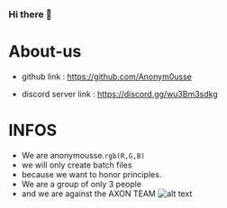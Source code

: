 ### Hi there 👋

# About-us

- github link : https://github.com/Anonym0usse

- discord server link : https://discord.gg/wu3Bm3sdkg

# INFOS

- We are anonymousse.`rgb(R,G,B)`
- we will only create batch files
- because we want to honor principles.
- We are a group of only 3 people 
- and we are against the AXON TEAM
 ![alt text](https://avatars.githubusercontent.com/u/114878396?s=100&u=dc940cfa1af7f2ffac91118efdd46f0e96c44477&v=4)
